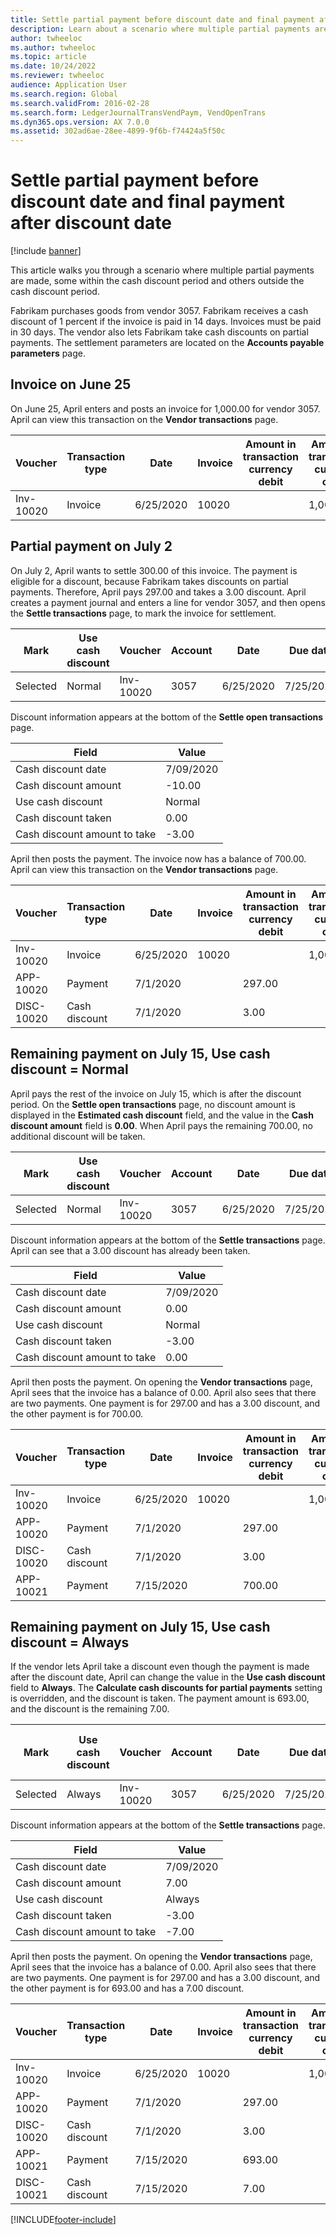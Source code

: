 ```yaml
---
title: Settle partial payment before discount date and final payment after discount date
description: Learn about a scenario where multiple partial payments are made, some within the cash discount period and others outside the cash discount period.
author: twheeloc
ms.author: twheeloc
ms.topic: article
ms.date: 10/24/2022
ms.reviewer: twheeloc
audience: Application User
ms.search.region: Global
ms.search.validFrom: 2016-02-28
ms.search.form: LedgerJournalTransVendPaym, VendOpenTrans
ms.dyn365.ops.version: AX 7.0.0
ms.assetid: 302ad6ae-28ee-4899-9f6b-f74424a5f50c
---
```


# Settle partial payment before discount date and final payment after discount date

[!include [banner](../includes/banner.md)]

This article walks you through a scenario where multiple partial payments are made, some within the cash discount period and others outside the cash discount period.

Fabrikam purchases goods from vendor 3057. Fabrikam receives a cash discount of 1 percent if the invoice is paid in 14 days. Invoices must be paid in 30 days. The vendor also lets Fabrikam take cash discounts on partial payments. The settlement parameters are located on the **Accounts payable parameters** page.

## Invoice on June 25
On June 25, April enters and posts an invoice for 1,000.00 for vendor 3057. April can view this transaction on the **Vendor transactions** page.

| Voucher   | Transaction type | Date      | Invoice | Amount in transaction currency debit | Amount in transaction currency credit | Balance   | Currency |
|-----------|------------------|-----------|---------|--------------------------------------|---------------------------------------|-----------|----------|
| Inv-10020 | Invoice          | 6/25/2020 | 10020   |                                      | 1,000.00                              | -1,000.00 | USD      |

## Partial payment on July 2
On July 2, April wants to settle 300.00 of this invoice. The payment is eligible for a discount, because Fabrikam takes discounts on partial payments. Therefore, April pays 297.00 and takes a 3.00 discount. April creates a payment journal and enters a line for vendor 3057, and then opens the **Settle transactions** page, to mark the invoice for settlement.

| Mark     | Use cash discount | Voucher   | Account | Date      | Due date  | Invoice | Amount in transaction currency | Currency | Amount to settle |
|----------|-------------------|-----------|---------|-----------|-----------|---------|--------------------------------|----------|------------------|
| Selected | Normal            | Inv-10020 | 3057    | 6/25/2020 | 7/25/2020 | 10020   | -1,000.00                      | USD      | -297.00          |

Discount information appears at the bottom of the **Settle open transactions** page.

| Field                        | Value     |
|------------------------------|-----------|
| Cash discount date           | 7/09/2020 |
| Cash discount amount         | -10.00    |
| Use cash discount            | Normal    |
| Cash discount taken          | 0.00      |
| Cash discount amount to take | -3.00     |

April then posts the payment. The invoice now has a balance of 700.00. April can view this transaction on the **Vendor transactions** page.

| Voucher    | Transaction type | Date      | Invoice | Amount in transaction currency debit | Amount in transaction currency credit | Balance | Currency |
|------------|------------------|-----------|---------|--------------------------------------|---------------------------------------|---------|----------|
| Inv-10020  | Invoice          | 6/25/2020 | 10020   |                                      | 1,000.00                              | -700.00 | USD      |
| APP-10020  | Payment          | 7/1/2020  |         | 297.00                               |                                       | 0.00    | USD      |
| DISC-10020 | Cash discount    | 7/1/2020  |         | 3.00                                 |                                       | 0.00    | USD      |

## Remaining payment on July 15, Use cash discount = Normal
April pays the rest of the invoice on July 15, which is after the discount period. On the **Settle open transactions** page, no discount amount is displayed in the **Estimated cash discount** field, and the value in the **Cash discount amount** field is **0.00**. When April pays the remaining 700.00, no additional discount will be taken.

| Mark     | Use cash discount | Voucher   | Account | Date      | Due date  | Invoice | Amount in transaction currency | Currency | Amount to settle |
|----------|-------------------|-----------|---------|-----------|-----------|---------|--------------------------------|----------|------------------|
| Selected | Normal            | Inv-10020 | 3057    | 6/25/2020 | 7/25/2020 | 10020   | -700.00                        | USD      | -700.00          |

Discount information appears at the bottom of the **Settle transactions** page. April can see that a 3.00 discount has already been taken.

| Field                        | Value     |
|------------------------------|-----------|
| Cash discount date           | 7/09/2020 |
| Cash discount amount         | 0.00      |
| Use cash discount            | Normal    |
| Cash discount taken          | -3.00     |
| Cash discount amount to take | 0.00      |

April then posts the payment. On opening the **Vendor transactions** page, April sees that the invoice has a balance of 0.00. April also sees that there are two payments. One payment is for 297.00 and has a 3.00 discount, and the other payment is for 700.00.

| Voucher    | Transaction type | Date      | Invoice | Amount in transaction currency debit | Amount in transaction currency credit | Balance | Currency |
|------------|------------------|-----------|---------|--------------------------------------|---------------------------------------|---------|----------|
| Inv-10020  | Invoice          | 6/25/2020 | 10020   |                                      | 1,000.00                              | 0.00    | USD      |
| APP-10020  | Payment          | 7/1/2020  |         | 297.00                               |                                       | 0.00    | USD      |
| DISC-10020 | Cash discount    | 7/1/2020  |         | 3.00                                 |                                       | 0.00    | USD      |
| APP-10021  | Payment          | 7/15/2020 |         | 700.00                               |                                       | 0.00    | USD      |

## Remaining payment on July 15, Use cash discount = Always
If the vendor lets April take a discount even though the payment is made after the discount date, April can change the value in the **Use cash discount** field to **Always**. The **Calculate cash discounts for partial payments** setting is overridden, and the discount is taken. The payment amount is 693.00, and the discount is the remaining 7.00.

| Mark     | Use cash discount | Voucher   | Account | Date      | Due date  | Invoice | Amount in transaction currency debit | Amount in transaction currency credit | Currency | Amount to settle |
|----------|----------|------|------|-----------|-----------|---------|-----------------------|---------------------------------------|----------|------------------|
| Selected | Always            | Inv-10020 | 3057    | 6/25/2020 | 7/25/2020 | 10020   | 700.00                   |                   | USD      | -693.00          |

Discount information appears at the bottom of the **Settle transactions** page.

| Field                        | Value     |
|------------------------------|-----------|
| Cash discount date           | 7/09/2020 |
| Cash discount amount         | 7.00      |
| Use cash discount            | Always    |
| Cash discount taken          | -3.00     |
| Cash discount amount to take | -7.00     |

April then posts the payment. On opening the **Vendor transactions** page, April sees that the invoice has a balance of 0.00. April also sees that there are two payments. One payment is for 297.00 and has a 3.00 discount, and the other payment is for 693.00 and has a 7.00 discount.

| Voucher    | Transaction type | Date      | Invoice | Amount in transaction currency debit | Amount in transaction currency credit | Balance | Currency |
|------------|------------------|-----------|---------|--------------------------------------|---------------------------------------|---------|----------|
| Inv-10020  | Invoice          | 6/25/2020 | 10020   |                                      | 1,000.00                              | 0.00    | USD      |
| APP-10020  | Payment          | 7/1/2020  |         | 297.00                               |                                       | 0.00    | USD      |
| DISC-10020 | Cash discount    | 7/1/2020  |         | 3.00                                 |                                       | 0.00    | USD      |
| APP-10021  | Payment          | 7/15/2020 |         | 693.00                               |                                       | 0.00    | USD      |
| DISC-10021 | Cash discount    | 7/15/2020 |         | 7.00                                 |                                       | 0.00    | USD      |







[!INCLUDE[footer-include](../../includes/footer-banner.md)]
